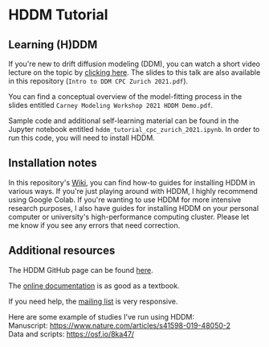 # HDDM Tutorial

## Learning (H)DDM

If you're new to drift diffusion modeling (DDM), you can watch a short video lecture on the topic by [clicking here](https://youtu.be/jzsl69VGseU). The slides to this talk are also available in this repository (`Intro to DDM CPC Zurich 2021.pdf`).

You can find a conceptual overview of the model-fitting process in the slides entitled `Carney Modeling Workshop 2021 HDDM Demo.pdf`.

Sample code and additional self-learning material can be found in the Jupyter notebook entitled `hddm_tutorial_cpc_zurich_2021.ipynb`. In order to run this code, you will need to install HDDM.

## Installation notes

In this repository's [Wiki](https://github.com/psychNerdJae/hddm_tutorial_carney_workshop/wiki), you can find how-to guides for installing HDDM in various ways. If you're just playing around with HDDM, I highly recommend using Google Colab. If you're wanting to use HDDM for more intensive research purposes, I also have guides for installing HDDM on your personal computer or university's high-performance computing cluster. Please let me know if you see any errors that need correction.

## Additional resources

The HDDM GitHub page can be found [here](https://github.com/hddm-devs/hddm).

The [online documentation](http://ski.clps.brown.edu/hddm_docs/) is as good as a textbook.

If you need help, the [mailing list](https://groups.google.com/group/hddm-users/) is very responsive.

Here are some example of studies I've run using HDDM:  
Manuscript: https://www.nature.com/articles/s41598-019-48050-2  
Data and scripts: https://osf.io/8ka47/
